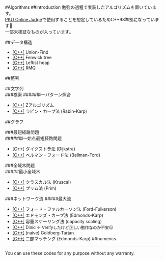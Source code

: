 #Algorithms
##introduction
勉強の過程で実装したアルゴリズムを置いています。  
[PKU Online Judge](http://poj.org)で使用することを想定しているためC++98準拠になっています🙏  
一部未検証なものが入っています。   

##データ構造
* [[C++]](/data_structure/union_find.cpp) Union-Find
* [[C++]](/data_structure/fenwick_tree.cpp) Fenwick tree
* [[C++]](/data_structure/leftist_heap.cpp) Leftist heap
* [[C++]](/data_structure/range_minimum_query.cpp) RMQ


##整列  

##文字列  
###検索
#####単一パターン照合
* [[C++]](string/z_algorithm.cpp) Zアルゴリズム
* [[C++]](string/rabin_karp.cpp) ラビン・カープ法 (Rabin-Karp)

##グラフ

###最短経路問題  
#####単一始点最短経路問題
* [[C++]](/graph/dijkstra.cpp) ダイクストラ法 (Dijkstra)
* [[C++]](/graph/bellman_ford.cpp) ベルマン・フォード法 (Bellman-Ford)

###全域木問題  
#####最小全域木
* [[C++]](/graph/kruscal.cpp) クラスカル法 (Kruscal)
* [[C++]](/graph/prim.cpp) プリム法 (Prim)

###ネットワーク流
#####最大流
* [[C++]](/graph/network/ford_fulkerson.cpp) フォード・ファルカーソン法 (Ford-Fulkerson)
* [[C++]](/graph/network/edmonds_karp.cpp) エドモンズ・カープ法 (Edmonds-Karp)
* [[C++]](/graph/network/capacity_scaling.cpp) 容量スケーリング法 (capacity scaling)
* [[C++]](/graph/network/dinic.cpp) Dinic <font size="-1">← Verifyしたけど正しい動作なのか不安😔</font>
* [[C++]](/graph/network/goldberg_tarjan.cpp) (naive) Goldberg-Tarjan
* [[C++]](/graph/network/bipartite_matching.cpp) 二部マッチング (Edmonds-Karp)
##numerics  

---
You can use these codes for any purpose without any warranty.
